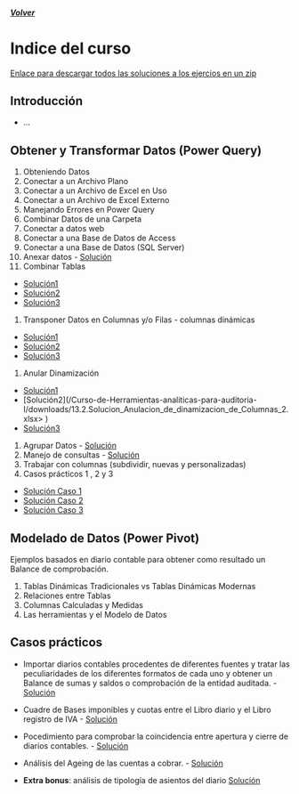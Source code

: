 ##### [Volver](/Curso-de-Herramientas-analiticas-para-auditoria-I/pages/Indice_curso.html)
<script src="https://kit.fontawesome.com/065728df02.js" crossorigin="anonymous"></script>
# Indice del curso

[Enlace para descargar todos las soluciones a los ejercios en un zip](https://raulbm.github.io/Curso-de-Herramientas-analiticas-para-auditoria-I/downloads/Soluciones.zip)

## Introducción
  *	 ...

## Obtener y Transformar Datos (Power Query)
  1.  Obteniendo Datos
  1.	Conectar a un Archivo Plano 
  1.	Conectar a un Archivo de Excel en Uso 
  1.	Conectar a un Archivo de Excel Externo 
  1.	Manejando Errores en Power Query 
  1.	Combinar Datos de una Carpeta  
  1.	Conectar a datos web
  1.	Conectar a una Base de Datos de Access 
  1.	Conectar a una Base de Datos (SQL Server)  
  1.	Anexar datos -  [Solución](/Curso-de-Herramientas-analiticas-para-auditoria-I/downloads/10.Solucion_Anexar_consultas.xlsx)
  1.	Combinar Tablas   
  * [Solución1](/Curso-de-Herramientas-analiticas-para-auditoria-I/downloads/11.1.Combinacion_Uno_a_uno.xlsx)
  * [Solución2](/Curso-de-Herramientas-analiticas-para-auditoria-I/downloads/11.3.Combinacion_muchos_a_muchos.xlsx)
  * [Solución3](/Curso-de-Herramientas-analiticas-para-auditoria-I/downloads/11.2.Solucion_uno_a_muchos.xlsx)
  1.	Transponer Datos en Columnas y/o Filas - columnas dinámicas 
  * [Solución1](/Curso-de-Herramientas-analiticas-para-auditoria-I/downloads/12.1.Solucion_Tablas_Transpuesta.xlsx)
  * [Solución2](/Curso-de-Herramientas-analiticas-para-auditoria-I/downloads/12.2.Solucion_Columna_Dinamica.xlsx)
  * [Solución3](/Curso-de-Herramientas-analiticas-para-auditoria-I/downloads/12.3.Solucion_Columna_Dinamica_Ejercicio_Practico.xlsx)
  1.	Anular Dinamización 
  * [Solución1](/Curso-de-Herramientas-analiticas-para-auditoria-I/downloads/13.1.Solucion_Anulacion_de_dinamizacion_de_Columnas.xlsx)
  * [Solución2](/Curso-de-Herramientas-analiticas-para-auditoria-I/downloads/13.2.Solucion_Anulacion_de_dinamizacion_de_Columnas_2.xlsx> </a>)
  * [Solución3](/Curso-de-Herramientas-analiticas-para-auditoria-I/downloads/13.3.Solucion_Anulacion_de_dinamizacion_de_Columnas_3.xlsx)
  1.  Agrupar Datos -  [Solución](/Curso-de-Herramientas-analiticas-para-auditoria-I/downloads/14.Solucion_Agrupacion_de_datos.xlsx)
  1.  Manejo de consultas -  [Solución](/Curso-de-Herramientas-analiticas-para-auditoria-I/downloads/15.Solucion_Propiedades_de_consulta.xlsx)
  1.  Trabajar con columnas (subdividir, nuevas y personalizadas) 
  1.  Casos prácticos 1 , 2  y 3 
  * [Solución Caso 1](/Curso-de-Herramientas-analiticas-para-auditoria-I/downloads/17.1.Caso_1.xlsx)
  * [Solución Caso 2](/Curso-de-Herramientas-analiticas-para-auditoria-I/downloads/17.2.Solucion_Caso_2.xlsx)
  * [Solución Caso 3](/Curso-de-Herramientas-analiticas-para-auditoria-I/downloads/17.3.Solucion_Caso_3.xlsx)
  

 
## Modelado de Datos (Power Pivot)
  Ejemplos basados en diario contable para obtener como resultado un Balance de comprobación.
  1.	Tablas Dinámicas Tradicionales vs Tablas Dinámicas Modernas
  1.	Relaciones entre Tablas
  1.	Columnas Calculadas y Medidas
  1.	Las herramientas y el Modelo de Datos

## Casos prácticos
*	Importar diarios contables procedentes de diferentes fuentes y tratar las peculiaridades de los diferentes formatos de cada uno y obtener un Balance de sumas y saldos o comprobación de la entidad auditada. - [Solución](/Curso-de-Herramientas-analiticas-para-auditoria-I/downloads/CP_Solucion_diario2016-2017.xlsx)
*	Cuadre de Bases imponibles y cuotas entre el Libro diario y el Libro registro de IVA - [Solución](/Curso-de-Herramientas-analiticas-para-auditoria-I/downloads/CP_Solucion_Cuadre_de_Bases_y_cuota_imponibles.xlsx)
*	Pocedimiento para comprobar la coincidencia entre apertura y cierre de diarios contables. - [Solución](/Curso-de-Herramientas-analiticas-para-auditoria-I/downloads/CP_Solucion_Comprobacion_de_saldos_apertura.xlsx)
*	Análisis del Ageing de las cuentas a cobrar. - [Solución](/Curso-de-Herramientas-analiticas-para-auditoria-I/downloads/CP_Solucion_Demo_BICIS_ageing.xlsx)

* **Extra bonus**: análisis de tipología de asientos del diario [Solución](/Curso-de-Herramientas-analiticas-para-auditoria-I/downloads/CP_Solucion_diario_2017_analisis_tipologia_asientos.xlsx)
